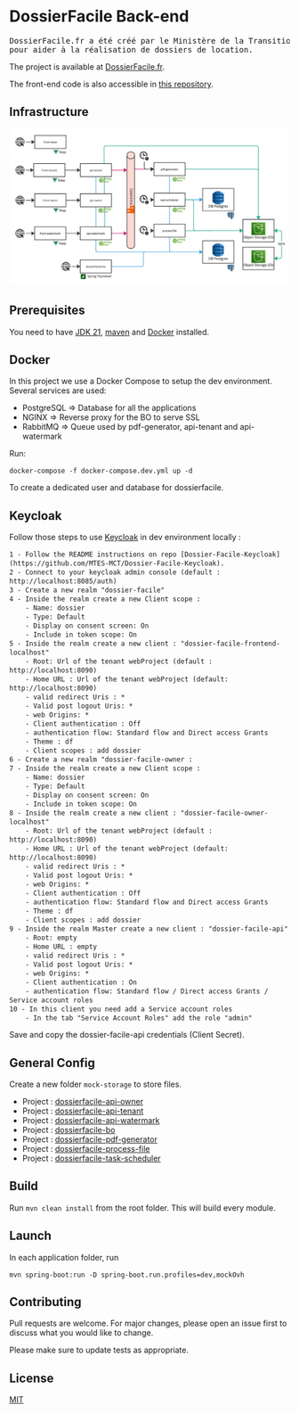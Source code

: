 # DossierFacile Back-end

<pre>
DossierFacile.fr a été créé par le Ministère de la Transition écologique
pour aider à la réalisation de dossiers de location.
</pre>

The project is available at [DossierFacile.fr](https://dossierfacile.fr).

The front-end code is also accessible in [this repository](https://github.com/MTES-MCT/Dossier-Facile-Frontend).

## Infrastructure

![Infrastructure diagram](docs/infrastructure_diagram.jpg)

## Prerequisites

You need to have [JDK 21](https://openjdk.org/projects/jdk/21/), [maven](https://maven.apache.org/) and [Docker](https://docs.docker.com/engine/install/) installed.

## Docker

In this project we use a Docker Compose to setup the dev environment.
Several services are used: 

- PostgreSQL => Database for all the applications
- NGINX => Reverse proxy for the BO to serve SSL
- RabbitMQ => Queue used by pdf-generator, api-tenant and api-watermark

Run:

```
docker-compose -f docker-compose.dev.yml up -d
```

To create a dedicated user and database for dossierfacile.

## Keycloak

Follow those steps to use [Keycloak](https://www.keycloak.org/) in dev environment locally : 

    1 - Follow the README instructions on repo [Dossier-Facile-Keycloak](https://github.com/MTES-MCT/Dossier-Facile-Keycloak).
    2 - Connect to your keycloak admin console (default : http://localhost:8085/auth)
    3 - Create a new realm "dossier-facile"
    4 - Inside the realm create a new Client scope : 
        - Name: dossier
        - Type: Default
        - Display on consent screen: On
        - Include in token scope: On
    5 - Inside the realm create a new client : "dossier-facile-frontend-localhost"
        - Root: Url of the tenant webProject (default : http://localhost:8090)
        - Home URL : Url of the tenant webProject (default: http://localhost:8090)
        - valid redirect Uris : *
        - Valid post logout Uris: *
        - web Origins: *
        - Client authentication : Off
        - authentication flow: Standard flow and Direct access Grants
        - Theme : df 
        - Client scopes : add dossier
    6 - Create a new realm "dossier-facile-owner :
    7 - Inside the realm create a new Client scope : 
        - Name: dossier
        - Type: Default
        - Display on consent screen: On
        - Include in token scope: On
    8 - Inside the realm create a new client : "dossier-facile-owner-localhost"
        - Root: Url of the tenant webProject (default : http://localhost:8090)
        - Home URL : Url of the tenant webProject (default: http://localhost:8090)
        - valid redirect Uris : *
        - Valid post logout Uris: *
        - web Origins: *
        - Client authentication : Off
        - authentication flow: Standard flow and Direct access Grants
        - Theme : df 
        - Client scopes : add dossier
    9 - Inside the realm Master create a new client : "dossier-facile-api"
        - Root: empty
        - Home URL : empty
        - valid redirect Uris : *
        - Valid post logout Uris: *
        - web Origins: *
        - Client authentication : On
        - authentication flow: Standard flow / Direct access Grants / Service account roles
    10 - In this client you need add a Service account roles
        - In the tab "Service Account Roles" add the role "admin"

Save and copy the dossier-facile-api credentials (Client Secret).

## General Config 

Create a new folder `mock-storage` to store files.

- Project : [dossierfacile-api-owner](dossierfacile-api-owner/README.md)
- Project : [dossierfacile-api-tenant](dossierfacile-api-tenant/README.md)
- Project : [dossierfacile-api-watermark](dossierfacile-api-watermark/README.md)
- Project : [dossierfacile-bo](dossierfacile-bo/README.md)
- Project : [dossierfacile-pdf-generator](dossierfacile-pdf-generator/README.md)
- Project : [dossierfacile-process-file](dossierfacile-process-file/README.md)
- Project : [dossierfacile-task-scheduler](dossierfacile-task-scheduler/README.md)

## Build

Run `mvn clean install` from the root folder. This will build every module.

## Launch

In each application folder, run

```
mvn spring-boot:run -D spring-boot.run.profiles=dev,mockOvh
```

## Contributing

Pull requests are welcome. For major changes, please open an issue first to discuss what you would like to change.

Please make sure to update tests as appropriate.

## License

[MIT](https://choosealicense.com/licenses/mit/)
